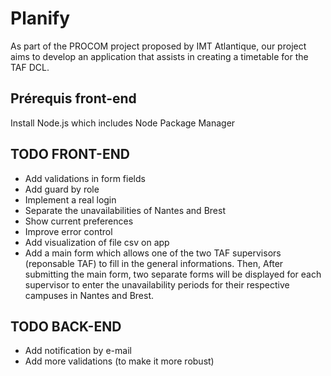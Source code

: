 # Planify
As part of the PROCOM project proposed by IMT Atlantique, our project aims to develop an application that assists in creating a timetable for the TAF DCL.

## Prérequis front-end
Install Node.js which includes Node Package Manager
## TODO FRONT-END

- Add validations in form fields
- Add guard by role
- Implement a real login
- Separate the unavailabilities of Nantes and Brest
- Show current preferences
- Improve error control
- Add visualization of file csv on app
- Add a main form which allows one of the two TAF supervisors (reponsable TAF) to fill in the general informations. Then, After submitting the main form, two separate forms will be displayed for each supervisor to enter the unavailability periods for their respective campuses in Nantes and Brest.
## TODO BACK-END

- Add notification by e-mail
- Add more validations (to make it more robust)
